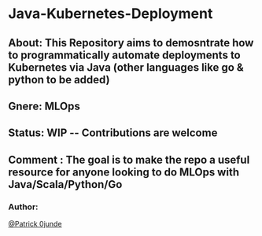 # Java-Kubernetes-Deployment

## About:  This Repository aims to demosntrate how to programmatically automate deployments to Kubernetes via Java (other languages like go & python to be added)

## Gnere: MLOps

## Status: WIP -- Contributions are welcome 

## Comment : The goal is to make the repo a useful resource for anyone looking to do MLOps with Java/Scala/Python/Go

### Author:
[@Patrick 0junde](https://twitter.com/patrickojunde)
